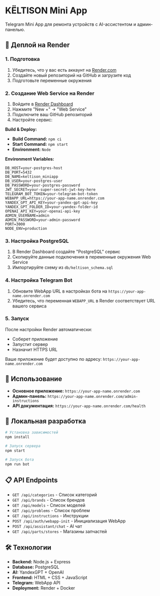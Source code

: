 # KЁLTISON Mini App

Telegram Mini App для ремонта устройств с AI-ассистентом и админ-панелью.

## 🚀 Деплой на Render

### 1. Подготовка

1. Убедитесь, что у вас есть аккаунт на [Render.com](https://render.com)
2. Создайте новый репозиторий на GitHub и загрузите код
3. Подготовьте переменные окружения

### 2. Создание Web Service на Render

1. Войдите в [Render Dashboard](https://dashboard.render.com)
2. Нажмите "New +" → "Web Service"
3. Подключите ваш GitHub репозиторий
4. Настройте сервис:

**Build & Deploy:**
- **Build Command:** `npm ci`
- **Start Command:** `npm start`
- **Environment:** `Node`

**Environment Variables:**
```
DB_HOST=your-postgres-host
DB_PORT=5432
DB_NAME=keltison_miniapp
DB_USER=your-postgres-user
DB_PASSWORD=your-postgres-password
JWT_SECRET=your-super-secret-jwt-key-here
TELEGRAM_BOT_TOKEN=your-telegram-bot-token
WEBAPP_URL=https://your-app-name.onrender.com
YANDEX_GPT_API_KEY=your-yandex-gpt-api-key
YANDEX_GPT_FOLDER_ID=your-yandex-folder-id
OPENAI_API_KEY=your-openai-api-key
ADMIN_USERNAME=admin
ADMIN_PASSWORD=your-admin-password
PORT=3000
NODE_ENV=production
```

### 3. Настройка PostgreSQL

1. В Render Dashboard создайте "PostgreSQL" сервис
2. Скопируйте данные подключения в переменные окружения Web Service
3. Импортируйте схему из `db/keltison_schema.sql`

### 4. Настройка Telegram Bot

1. Обновите WebApp URL в настройках бота на `https://your-app-name.onrender.com`
2. Убедитесь, что переменная `WEBAPP_URL` в Render соответствует URL вашего сервиса

### 5. Запуск

После настройки Render автоматически:
- Соберет приложение
- Запустит сервер
- Назначит HTTPS URL

Ваше приложение будет доступно по адресу: `https://your-app-name.onrender.com`

## 📱 Использование

- **Основное приложение:** `https://your-app-name.onrender.com`
- **Админ-панель:** `https://your-app-name.onrender.com/admin-instructions`
- **API документация:** `https://your-app-name.onrender.com/health`

## 🔧 Локальная разработка

```bash
# Установка зависимостей
npm install

# Запуск сервера
npm start

# Запуск бота
npm run bot
```

## 📋 API Endpoints

- `GET /api/categories` - Список категорий
- `GET /api/brands` - Список брендов
- `GET /api/models` - Список моделей
- `GET /api/problems` - Список проблем
- `GET /api/instructions` - Инструкции
- `POST /api/auth/webapp-init` - Инициализация WebApp
- `POST /api/assistant/chat` - AI чат
- `GET /api/parts/stores` - Магазины запчастей

## 🛠 Технологии

- **Backend:** Node.js + Express
- **Database:** PostgreSQL
- **AI:** YandexGPT + OpenAI
- **Frontend:** HTML + CSS + JavaScript
- **Telegram:** WebApp API
- **Deployment:** Render + Docker